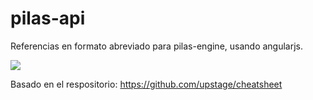 pilas-api
=========

Referencias en formato abreviado para pilas-engine, usando angularjs.

![](http://farm6.staticflickr.com/5336/9000134224_c8a620e58f_z.jpg)

Basado en el respositorio: https://github.com/upstage/cheatsheet
